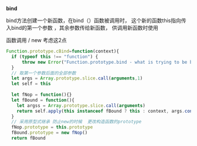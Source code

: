 __bind__

bind方法创建一个新函数，在bind（）函数被调用时， 这个新的函数this指向传入bind的第一个参数 ，其余参数传给新函数， 供调用新函数时使用


函数调用 /  new  考虑这2点
```js
Function.prototype.cBind=function(context){
  if (typeof this !== "function") {
      throw new Error("Function.prototype.bind - what is trying to be bound is not callable");
  }
  // 取第一个参数后面的全部参数 
  let args = Array.prototype.slice.call(arguments,1)
  let self = this
  
  let fNop = function(){}
  let fBound = function(){
    let argss = Array.prototype.slice.call(arguments)
    return self.apply(this instanceof fBound ? this : context, args.concat(argss))
  }
  // 采用原型式继承 防止new的时候  更改构造函数的prototype
  fNop.prototype = this.prototype 
  fBound.prototype = new fNop()
  return fBound


```